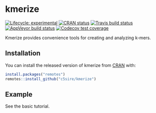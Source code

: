 
<!-- README.md is generated from README.Rmd. Please edit that file -->

# kmerize

<!-- badges: start -->

[![Lifecycle:
experimental](https://img.shields.io/badge/lifecycle-experimental-orange.svg)](https://www.tidyverse.org/lifecycle/#experimental)
[![CRAN
status](https://www.r-pkg.org/badges/version/kmerize)](https://CRAN.R-project.org/package=kmerize)
[![Travis build
status](https://travis-ci.org/c5sire/kmerize.svg?branch=master)](https://travis-ci.org/c5sire/kmerize)
[![AppVeyor build
status](https://ci.appveyor.com/api/projects/status/github/c5sire/kmerize?branch=master&svg=true)](https://ci.appveyor.com/project/c5sire/kmerize)
[![Codecov test
coverage](https://codecov.io/gh/c5sire/kmerize/branch/master/graph/badge.svg)](https://codecov.io/gh/c5sire/kmerize?branch=master)
<!-- badges: end -->

Kmerize provides convenience tools for creating and analyzing k-mers.

## Installation

You can install the released version of kmerize from
[CRAN](https://CRAN.R-project.org) with:

``` r
install.packages("remotes")
remotes::install_github("c5sire/kmerize")
```

## Example

See the basic tutorial.
